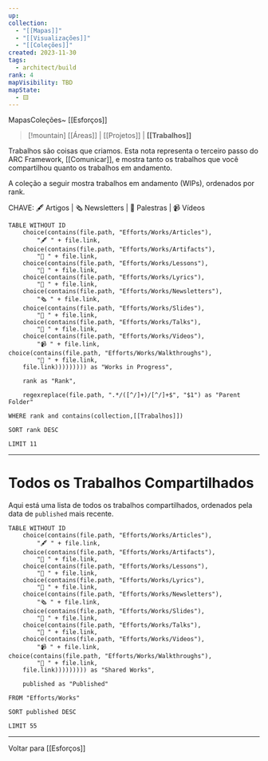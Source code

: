 ```yaml
---
up: 
collection:
  - "[[Mapas]]"
  - "[[Visualizações]]"
  - "[[Coleções]]"
created: 2023-11-30
tags:
  - architect/build
rank: 4
mapVisibility: TBD
mapState:
  - 🟨
---
```

MapasColeções~ [[Esforços]] 

> [!mountain] [[Áreas]] | [[Projetos]] | **[[Trabalhos]]** 

Trabalhos são coisas que criamos. Esta nota representa o terceiro passo do ARC Framework, [[Comunicar]], e mostra tanto os trabalhos que você compartilhou quanto os trabalhos em andamento.

A coleção a seguir mostra trabalhos em andamento (WIPs), ordenados por rank.

CHAVE: 🖋️ Artigos | 🗞️ Newsletters | 🎤 Palestras | 📹 Vídeos

```dataview
TABLE WITHOUT ID
	choice(contains(file.path, "Efforts/Works/Articles"), 
		"🖋️ " + file.link,
	choice(contains(file.path, "Efforts/Works/Artifacts"), 
		"💠 " + file.link,
	choice(contains(file.path, "Efforts/Works/Lessons"), 
		"📓 " + file.link,
	choice(contains(file.path, "Efforts/Works/Lyrics"),
		"🎵 " + file.link,
	choice(contains(file.path, "Efforts/Works/Newsletters"),
		"🗞️ " + file.link,
	choice(contains(file.path, "Efforts/Works/Slides"),
		"🛝 " + file.link,
	choice(contains(file.path, "Efforts/Works/Talks"),
		"🎤 " + file.link,
	choice(contains(file.path, "Efforts/Works/Videos"),
		"📹 " + file.link,
choice(contains(file.path, "Efforts/Works/Walkthroughs"),
		"🥾 " + file.link,
	file.link))))))))) as "Works in Progress",
	
    rank as "Rank",

	regexreplace(file.path, ".*/([^/]+)/[^/]+$", "$1") as "Parent Folder"

WHERE rank and contains(collection,[[Trabalhos]]) 

SORT rank DESC

LIMIT 11
```



---



# Todos os Trabalhos Compartilhados

Aqui está uma lista de todos os trabalhos compartilhados, ordenados pela data de `published` mais recente.

```dataview
TABLE WITHOUT ID
	choice(contains(file.path, "Efforts/Works/Articles"), 
		"🖋️ " + file.link,
	choice(contains(file.path, "Efforts/Works/Artifacts"), 
		"💠 " + file.link,
	choice(contains(file.path, "Efforts/Works/Lessons"), 
		"📓 " + file.link,
	choice(contains(file.path, "Efforts/Works/Lyrics"),
		"🎵 " + file.link,
	choice(contains(file.path, "Efforts/Works/Newsletters"),
		"🗞️ " + file.link,
	choice(contains(file.path, "Efforts/Works/Slides"),
		"🛝 " + file.link,
	choice(contains(file.path, "Efforts/Works/Talks"),
		"🎤 " + file.link,
	choice(contains(file.path, "Efforts/Works/Videos"),
		"📹 " + file.link,
choice(contains(file.path, "Efforts/Works/Walkthroughs"),
		"🥾 " + file.link,
	file.link))))))))) as "Shared Works",
	
    published as "Published"
    
FROM "Efforts/Works"

SORT published DESC

LIMIT 55
```

---


Voltar para [[Esforços]]